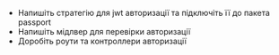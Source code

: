 - Напишіть стратегію для jwt авторизації та підключіть її до пакета passport
- Напишіть мідлвер для перевірки авторизації
- Доробіть роути та контроллери авторизації
